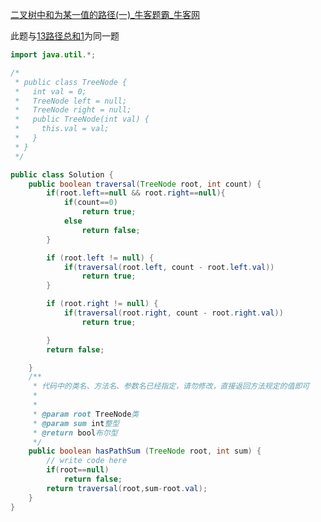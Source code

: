 [二叉树中和为某一值的路径(一)_牛客题霸_牛客网](https://www.nowcoder.com/practice/508378c0823c423baa723ce448cbfd0c?tpId=13&tqId=634&sourceUrl=%2Fexam%2Foj%2Fta%3Fpage%3D1%26tpId%3D13%26type%3D13)

此题与[13路径总和1](../../代码随想录/06二叉树/13路径总和1.md)为同一题

```java
import java.util.*;

/*
 * public class TreeNode {
 *   int val = 0;
 *   TreeNode left = null;
 *   TreeNode right = null;
 *   public TreeNode(int val) {
 *     this.val = val;
 *   }
 * }
 */

public class Solution {
    public boolean traversal(TreeNode root, int count) {
        if(root.left==null && root.right==null){
            if(count==0)
                return true;
            else
                return false;
        }

        if (root.left != null) {
            if(traversal(root.left, count - root.left.val))
                return true;
        }

        if (root.right != null) {
            if(traversal(root.right, count - root.right.val))
                return true;

        }
        return false;

    }
    /**
     * 代码中的类名、方法名、参数名已经指定，请勿修改，直接返回方法规定的值即可
     *
     *
     * @param root TreeNode类
     * @param sum int整型
     * @return bool布尔型
     */
    public boolean hasPathSum (TreeNode root, int sum) {
        // write code here
        if(root==null)
            return false;
        return traversal(root,sum-root.val);
    }
}
```

